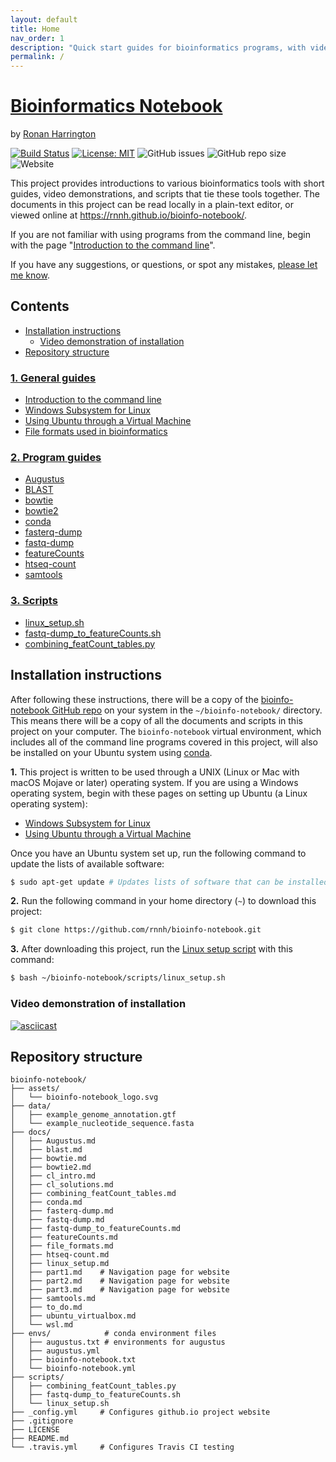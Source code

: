 ```yaml
---
layout: default
title: Home
nav_order: 1
description: "Quick start guides for bioinformatics programs, with video demonstrations and scripts."
permalink: /
---
```



# [Bioinformatics Notebook](https://github.com/rnnh/bioinfo-notebook.git)

by [Ronan Harrington](https://github.com/rnnh)

[![Build Status](https://travis-ci.com/rnnh/bioinfo-notebook.svg?branch=master)](https://travis-ci.com/rnnh/bioinfo-notebook)
[![License: MIT](https://img.shields.io/badge/License-MIT-yellow.svg)](https://opensource.org/licenses/MIT)
![GitHub issues](https://img.shields.io/github/issues/rnnh/bioinfo-notebook)
![GitHub repo size](https://img.shields.io/github/repo-size/rnnh/bioinfo-notebook)
![Website](https://img.shields.io/website?url=https%3A%2F%2Frnnh.github.io%2Fbioinfo-notebook)

This project provides introductions to various bioinformatics tools with short guides, video demonstrations, and scripts that tie these tools together.
The documents in this project can be read locally in a plain-text editor, or viewed online at <https://rnnh.github.io/bioinfo-notebook/>.

If you are not familiar with using programs from the command line, begin with the page "[Introduction to the command line](docs/cl_intro.md)".

If you have any suggestions, or questions, or spot any mistakes, [please let me know](https://github.com/rnnh/bioinfo-notebook/issues).

## Contents

- [Installation instructions](#installation-instructions)
	- [Video demonstration of installation](#Video-demonstration-of-installation)
- [Repository structure](#repository-structure)

### [1. General guides](docs/part1.md)

- [Introduction to the command line](docs/cl_intro.md)
- [Windows Subsystem for Linux](docs/wsl.md)
- [Using Ubuntu through a Virtual Machine](docs/ubuntu_virtualbox.md)
- [File formats used in bioinformatics](docs/file_formats.md)

### [2. Program guides](docs/part2.md)

- [Augustus](docs/augustus.md)
- [BLAST](docs/blast.md)
- [bowtie](docs/bowtie.md)
- [bowtie2](docs/bowtie2.md)
- [conda](docs/conda.md)
- [fasterq-dump](docs/fasterq-dump.md)
- [fastq-dump](docs/fastq-dump.md)
- [featureCounts](docs/featureCounts.md)
- [htseq-count](docs/htseq-count.md)
- [samtools](docs/samtools.md)

### [3. Scripts](docs/part3.md)

- [linux_setup.sh](docs/linux_setup.md)
- [fastq-dump_to_featureCounts.sh](docs/fastq-dump_to_featureCounts.md)
- [combining_featCount_tables.py](docs/combining_featCount_tables.md)

## Installation instructions

After following these instructions, there will be a copy of the [bioinfo-notebook GitHub repo](https://www.github.com/rnnh/bioinfo-notebook/) on your system in the `~/bioinfo-notebook/` directory.
This means there will be a copy of all the documents and scripts in this project on your computer.
The `bioinfo-notebook` virtual environment, which includes all of the command line programs covered in this project, will also be installed on your Ubuntu system using [conda](docs/conda.md).

**1.** This project is written to be used through a UNIX (Linux or Mac with macOS Mojave or later) operating system.
 If you are using a Windows operating system, begin with these pages on setting up Ubuntu (a Linux operating system):
 
- [Windows Subsystem for Linux](docs/wsl.md)
- [Using Ubuntu through a Virtual Machine](docs/ubuntu_virtualbox.md)

Once you have an Ubuntu system set up, run the following command to update the lists of available software:

```bash
$ sudo apt-get update # Updates lists of software that can be installed
```

**2.** Run the following command in your home directory (`~`) to download this project:

```bash
$ git clone https://github.com/rnnh/bioinfo-notebook.git
```

**3.** After downloading this project, run the [Linux setup script](docs/linux_setup.md) with this command:

```bash
$ bash ~/bioinfo-notebook/scripts/linux_setup.sh
```

### Video demonstration of installation

[![asciicast](https://asciinema.org/a/314853.svg)](https://asciinema.org/a/314853?autoplay=1)

## Repository structure

```
bioinfo-notebook/
├── assets/
│   └── bioinfo-notebook_logo.svg
├── data/
│   ├── example_genome_annotation.gtf
│   └── example_nucleotide_sequence.fasta
├── docs/
│   ├── Augustus.md
│   ├── blast.md
│   ├── bowtie.md
│   ├── bowtie2.md
│   ├── cl_intro.md
│   ├── cl_solutions.md
│   ├── combining_featCount_tables.md
│   ├── conda.md
│   ├── fasterq-dump.md
│   ├── fastq-dump.md
│   ├── fastq-dump_to_featureCounts.md
│   ├── featureCounts.md
│   ├── file_formats.md
│   ├── htseq-count.md
│   ├── linux_setup.md
│   ├── part1.md    # Navigation page for website
│   ├── part2.md    # Navigation page for website
│   ├── part3.md    # Navigation page for website
│   ├── samtools.md
│   ├── to_do.md
│   ├── ubuntu_virtualbox.md
│   └── wsl.md
├── envs/            # conda environment files
│   ├── augustus.txt # environments for augustus
│   ├── augustus.yml
│   ├── bioinfo-notebook.txt
│   └── bioinfo-notebook.yml
├── scripts/
│   ├── combining_featCount_tables.py
│   ├── fastq-dump_to_featureCounts.sh
│   └── linux_setup.sh
├── _config.yml     # Configures github.io project website
├── .gitignore
├── LICENSE
├── README.md
└── .travis.yml     # Configures Travis CI testing
```
